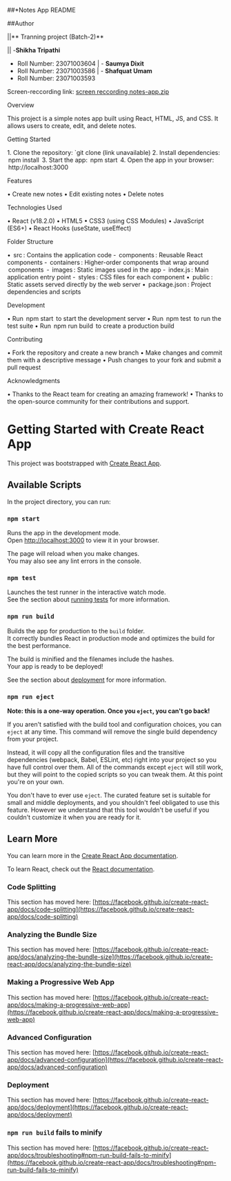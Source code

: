 ##*Notes App README

##Author

||** Tranning project (Batch-2)**

|| -**Shikha Tripathi**
   - Roll Number: 23071003604
  | - **Saumya Dixit**
   - Roll Number: 23071003586
 |  - **Shafquat Umam**
   - Roll Number: 23071003593

Screen-reccording link:
[screen reccording notes-app.zip](https://github.com/user-attachments/files/16058686/screen.reccording.notes-app.zip)



Overview

This project is a simple notes app built using React, HTML, JS, and CSS. It allows users to create, edit, and delete notes.

Getting Started

1.⁠ ⁠Clone the repository: `git clone (link unavailable)
2.⁠ ⁠Install dependencies: ⁠ npm install ⁠
3.⁠ ⁠Start the app: ⁠ npm start ⁠
4.⁠ ⁠Open the app in your browser: ⁠ http://localhost:3000 ⁠

Features

•⁠  ⁠Create new notes
•⁠  ⁠Edit existing notes
•⁠  ⁠Delete notes


Technologies Used

•⁠  ⁠React (v18.2.0)
•⁠  ⁠HTML5
•⁠  ⁠CSS3 (using CSS Modules)
•⁠  ⁠JavaScript (ES6+)
•⁠  ⁠React Hooks (useState, useEffect)

Folder Structure

•⁠  ⁠⁠ src ⁠: Contains the application code
    - ⁠ components ⁠: Reusable React components
    - ⁠ containers ⁠: Higher-order components that wrap around ⁠ components ⁠
    - ⁠ images ⁠: Static images used in the app
    - ⁠ index.js ⁠: Main application entry point
    - ⁠ styles ⁠: CSS files for each component
•⁠  ⁠⁠ public ⁠: Static assets served directly by the web server
•⁠  ⁠⁠ package.json ⁠: Project dependencies and scripts

Development

•⁠  ⁠Run ⁠ npm start ⁠ to start the development server
•⁠  ⁠Run ⁠ npm test ⁠ to run the test suite
•⁠  ⁠Run ⁠ npm run build ⁠ to create a production build

Contributing

•⁠  ⁠Fork the repository and create a new branch
•⁠  ⁠Make changes and commit them with a descriptive message
•⁠  ⁠Push changes to your fork and submit a pull request


Acknowledgments

•⁠  ⁠Thanks to the React team for creating an amazing framework!
•⁠  ⁠Thanks to the open-source community for their contributions and support.


# Getting Started with Create React App

This project was bootstrapped with [Create React App](https://github.com/facebook/create-react-app).

## Available Scripts

In the project directory, you can run:

### `npm start`

Runs the app in the development mode.\
Open [http://localhost:3000](http://localhost:3000) to view it in your browser.

The page will reload when you make changes.\
You may also see any lint errors in the console.

### `npm test`

Launches the test runner in the interactive watch mode.\
See the section about [running tests](https://facebook.github.io/create-react-app/docs/running-tests) for more information.

### `npm run build`

Builds the app for production to the `build` folder.\
It correctly bundles React in production mode and optimizes the build for the best performance.

The build is minified and the filenames include the hashes.\
Your app is ready to be deployed!

See the section about [deployment](https://facebook.github.io/create-react-app/docs/deployment) for more information.

### `npm run eject`

**Note: this is a one-way operation. Once you `eject`, you can't go back!**

If you aren't satisfied with the build tool and configuration choices, you can `eject` at any time. This command will remove the single build dependency from your project.

Instead, it will copy all the configuration files and the transitive dependencies (webpack, Babel, ESLint, etc) right into your project so you have full control over them. All of the commands except `eject` will still work, but they will point to the copied scripts so you can tweak them. At this point you're on your own.

You don't have to ever use `eject`. The curated feature set is suitable for small and middle deployments, and you shouldn't feel obligated to use this feature. However we understand that this tool wouldn't be useful if you couldn't customize it when you are ready for it.

## Learn More

You can learn more in the [Create React App documentation](https://facebook.github.io/create-react-app/docs/getting-started).

To learn React, check out the [React documentation](https://reactjs.org/).

### Code Splitting

This section has moved here: [https://facebook.github.io/create-react-app/docs/code-splitting](https://facebook.github.io/create-react-app/docs/code-splitting)

### Analyzing the Bundle Size

This section has moved here: [https://facebook.github.io/create-react-app/docs/analyzing-the-bundle-size](https://facebook.github.io/create-react-app/docs/analyzing-the-bundle-size)

### Making a Progressive Web App

This section has moved here: [https://facebook.github.io/create-react-app/docs/making-a-progressive-web-app](https://facebook.github.io/create-react-app/docs/making-a-progressive-web-app)

### Advanced Configuration

This section has moved here: [https://facebook.github.io/create-react-app/docs/advanced-configuration](https://facebook.github.io/create-react-app/docs/advanced-configuration)

### Deployment

This section has moved here: [https://facebook.github.io/create-react-app/docs/deployment](https://facebook.github.io/create-react-app/docs/deployment)

### `npm run build` fails to minify

This section has moved here: [https://facebook.github.io/create-react-app/docs/troubleshooting#npm-run-build-fails-to-minify](https://facebook.github.io/create-react-app/docs/troubleshooting#npm-run-build-fails-to-minify)
